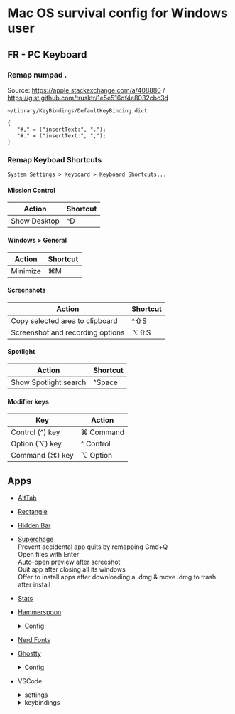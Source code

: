 # Mac OS survival config for Windows user

## FR - PC Keyboard
### Remap numpad .
Source: https://apple.stackexchange.com/a/408880 / https://gist.github.com/trusktr/1e5e516df4e8032cbc3d

`~/Library/KeyBindings/DefaultKeyBinding.dict`
```
{
   "#," = ("insertText:", ".");
   "#." = ("insertText:", ",");
}
```
### Remap Keyboad Shortcuts
`System Settings > Keyboard > Keyboard Shortcuts...`

#### Mission Control
| Action          | Shortcut  |
|-----------------|-----------|
| Show Desktop    | ^D        |

#### Windows > General
| Action          | Shortcut  |
|-----------------|-----------|
| Minimize        | ⌘M        |

#### Screenshots
| Action                           | Shortcut  |
|----------------------------------|-----------|
| Copy selected area to clipboard  | ^⇧S       |
| Screenshot and recording options | ⌥⇧S       |

#### Spotlight
| Action                 | Shortcut  |
|------------------------|-----------|
| Show Spotlight search  | ^Space    |

#### Modifier keys
| Key             | Action    |
|-----------------|-----------|
| Control (^) key | ⌘ Command |
| Option (⌥) key  | ^ Control |
| Command (⌘) key | ⌥ Option  |

## Apps
- [AltTab](https://alt-tab-macos.netlify.app/)
- [Rectangle](https://rectangleapp.com/)
- [Hidden Bar](https://apps.apple.com/us/app/hidden-bar/id1452453066)
- [Superchage](https://sindresorhus.com/supercharge)\
  Prevent accidental app quits by remapping Cmd+Q\
  Open files with Enter\
  Auto-open preview after screeshot\
  Quit app after closing all its windows\
  Offer to install apps after downloading a .dmg & move .dmg to trash after install
- [Stats](https://mac-stats.com/)
- [Hammerspoon](https://www.hammerspoon.org/)
  <details>
    <summary>Config</summary>
    
    ```
      -[[===================
        Discord menubar icon
      ====================]]--
      local discordIcon = hs.image.imageFromPath(hs.configdir .. "/icons/discord.png"):setSize({w=18, h=18})
      local discordAppName = "Discord"
      local discordApp = hs.application.get(discordAppName)
      local discordMenuBar = hs.menubar.new()
      
      discordMenuBar:setIcon(discordIcon)
      discordMenuBar:autosaveName(discordAppName)
      
      discordMenuBar:setClickCallback(function(mods)
        hs.application.launchOrFocus(discordAppName)
      end)
      
      discordMenuBar:setMenu({
        { title = "Ouvrir Discord", fn = function()
            hs.application.launchOrFocus(discordAppName)
          end
        },
        { title = "Quitter Discord", fn = function()
            discordApp:kill() 
            discordMenuBar:removeFromMenuBar()
          end
        }
      })
      
      local function updateDiscordMenuBar()
        if discordApp and discordApp:isRunning() then
          if not discordMenuBar:isInMenuBar() then
            discordMenuBar:returnToMenuBar()
          end
      
        else
          if discordMenuBar then
            discordMenuBar:removeFromMenuBar()
          end
        end
      end
      
      -- check every minutes
      updateDiscordMenuBar()
      hs.timer.doEvery(60, updateDiscordMenuBar)
    ```
  </details>
- [Nerd Fonts](https://www.nerdfonts.com/)
- [Ghostty](https://ghostty.org/)
  <details>
    <summary>Config</summary>
    
    ```
      theme = catppuccin-mocha
    
      cursor-invert-fg-bg = true
      
      window-padding-x = 8
      
      font-family = Iosevka
      font-size = 16
      font-feature = -liga
      
      copy-on-select = true
      clipboard-trim-trailing-spaces = true
      
      ###############
      # KEYBINDINGS #
      ###############
      
      # Cmd+C → Ctrl+C (cancel)
      keybind = cmd+c=text:\x03
      
      # Cmd+X → Ctrl+X (nano exit)
      keybind = cmd+x=text:\x18
      
      # Cmd+K → Ctrl+K (nano cut line)
      keybind = cmd+k=text:\x0B
      
      # Cmd+U → Ctrl+U (nano uncut)
      keybind = cmd+u=text:\x15
      
      # opt+suppr → Ctrl+W (delete next word)
      keybind = alt+delete=text:\x1bd
      
      # cmd+suppr → Ctrl+K (delete end of line)
      keybind = cmd+delete=text:\x0b
      
      # Splits commands
      keybind = alt+kp_add=new_split:right
      keybind = alt+kp_subtract=new_split:down
      keybind = alt+up=goto_split:up
      keybind = alt+left=goto_split:left
      keybind = alt+down=goto_split:down
      keybind = alt+right=goto_split:right
      keybind = alt+shift+delete=close_surface
    ```
  </details>
- VSCode
  <details>
    <summary>settings</summary>

    ```json
      "editor.fontFamily": "IosevkaTerm Nerd Font, FiraMono Nerd Font",
      "editor.fontLigatures": false,
      "editor.fontSize": 16,
      "editor.lineHeight": 22,
      
      "editor.formatOnSave": true,
    ```
  </details>
  
  <details>
    <summary>keybindings</summary>

    ```json
      [
        {
          "key": "cmd+[Period]",
          "command": "editor.action.commentLine",
          "when": "editorTextFocus && !editorReadonly"
        },
        {
          "key": "shift+cmd+[Period]",
          "command": "editor.action.blockComment",
          "when": "editorTextFocus && !editorReadonly"
        },
        {
          "key": "cmd+d",
          "command": "editor.action.copyLinesDownAction",
          "when": "editorTextFocus && !editorReadonly"
        },
        {
          "key": "cmd+shift+d",
          "command": "editor.action.addSelectionToNextFindMatch",
          "when": "editorFocus"
        },
        {
          "key": "shift+cmd+alt+f",
          "command": "workbench.action.replaceInFiles"
        },
        {
          "key": "cmd+g",
          "command": "workbench.action.gotoLine"
        },
        {
          "key": "cmd+n",
          "command": "explorer.newFile"
        },
        {
          "key": "shift+cmd+n",
          "command": "workbench.action.files.newUntitledFile"
        },
        {
          "key": "shift+cmd+o",
          "command": "revealFileInOS"
        },
        {
          "key": "cmd+r",
          "command": "workbench.action.gotoSymbol",
          "when": "!accessibilityHelpIsShown && !accessibleViewIsShown"
        },
        {
          "key": "cmd+t",
          "command": "workbench.action.terminal.toggleTerminal"
        },
        // Terminal
        {
          "key": "cmd+c",
          "command": "workbench.action.terminal.sendSequence",
          "when": "terminalFocus",
          "args": { "text": "\u0003" }
        }
      ]
    ```
  </details>
